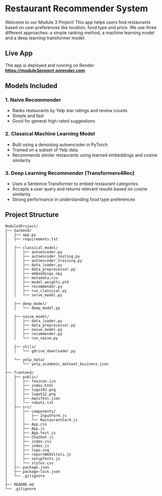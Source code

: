 # Restaurant Recommender System

Welcome to our Module 3 Project! This app helps users find restaurants based on user preferences like location, food type and price. We use three different approaches: a simple ranking method, a machine learning model and a deep learning transformer model.

## Live App

The app is deployed and running on Render:  
**https://module3project.onrender.com**

## Models Included

### 1. Naive Recommender
- Ranks restaurants by Yelp star ratings and review counts
- Simple and fast
- Good for general high-rated suggestions

### 2. Classical Machine Learning Model
- Built using a denoising autoencoder in PyTorch
- Trained on a subset of Yelp data
- Recommends similar restaurants using learned embeddings and cosine similarity

### 3. Deep Learning Recommender (Transformers4Rec)
- Uses a Sentence Transformer to embed restaurant categories
- Accepts a user query and returns relevant results based on cosine similarity
- Strong performance in understanding food type preferences

## Project Structure
```
Module3Project/  
├── backend/  
│   ├── app.py  
│   ├── requirements.txt  
│  
│   ├── classical_model/  
│   │   ├── autoencoder.py  
│   │   ├── autoencoder_testing.py  
│   │   ├── autoencoder_training.py  
│   │   ├── data_loader.py  
│   │   ├── data_preprocessor.py  
│   │   ├── embeddings.npy  
│   │   ├── metadata.csv  
│   │   ├── model_weights.pth  
│   │   ├── recommender.py  
│   │   ├── run_classical.py  
│   │   └── serve_model.py  
│  
│   ├── deep_model/  
│   │   └── deep_model.py  
│  
│   ├── naive_model/  
│   │   ├── data_loader.py  
│   │   ├── data_preprocessor.py  
│   │   ├── naive_model.py  
│   │   ├── recommender.py  
│   │   └── run_naive.py  
│  
│   ├── utils/  
│   │   └── gdrive_downloader.py  
│  
│   └── yelp_data/  
│       └── yelp_academic_dataset_business.json  
│  
├── frontend/  
│   ├── public/  
│   │   ├── favicon.ico  
│   │   ├── index.html  
│   │   ├── logo192.png  
│   │   ├── logo512.png  
│   │   ├── manifest.json  
│   │   └── robots.txt  
│   ├── src/  
│   │   ├── components/  
│   │   │   ├── InputForm.js  
│   │   │   └── RestaurantCard.js  
│   │   ├── App.css  
│   │   ├── App.js  
│   │   ├── App.test.js  
│   │   ├── Chatbot.js  
│   │   ├── index.css  
│   │   ├── index.js  
│   │   ├── logo.svg  
│   │   ├── reportWebVitals.js  
│   │   ├── setupTests.js  
│   │   └── styles.css  
│   ├── package.json  
│   ├── package-lock.json  
│   └── .gitignore  
│  
├── README.md  
└── .gitignore
```

